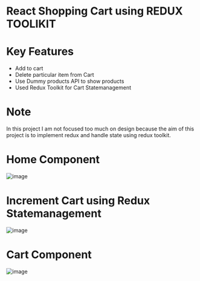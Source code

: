 # React Shopping Cart using REDUX TOOLIKIT

# Key Features

- Add to cart
- Delete particular item from Cart
- Use Dummy products API to show products
- Used Redux Toolkit for Cart Statemanagement


# Note
In this project I am not focused too much on design because the aim of this project is to implement redux and handle state using redux toolkit.


# Home Component
![image](https://user-images.githubusercontent.com/74646219/190871507-a5011951-be76-4f00-a612-c8b7386fa45b.png)

# Increment Cart using Redux Statemanagement
![image](https://user-images.githubusercontent.com/74646219/190871558-deacc6b4-7cc2-4125-a80e-74079d5af6bc.png)

# Cart Component
![image](https://user-images.githubusercontent.com/74646219/190871629-a1cd7b5d-d36c-48d0-8d96-007846307c16.png)

